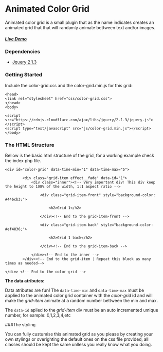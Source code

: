 # Animated Color Grid

Animated color grid is a small plugin that as the name indicates creates an animated grid that that will randamly animate bettween text and/or images.

##### [Live Demo](https://codepen.io/MarioDesigns/pen/XNXPvO)

### Dependencies
- [Jquery 2.1.3](https://jquery.com/download/)

### Getting Started

Include the color-grid.css and the color-grid.min.js for this grid:

```
<head>
<link rel="stylesheet" href="css/color-grid.css">
</head>
<body>

<script src="https://cdnjs.cloudflare.com/ajax/libs/jquery/2.1.3/jquery.js"></script>
<script type="text/javascript" src="js/color-grid.min.js"></script>
</body>
```

### The HTML Structure

Bellow is the basic html structure of the grid, for a working example check the index.php file.

```
<div id="color-grid" data-time-min="1" data-time-max="5">

        <div class="grid-item effect__fade" data-id="1">
            <div class="inner"><!-- Very important div! This div keep the height to 100% of the width, 1:1 aspect ratio -->

                <div class="grid-item-front" style="background-color: #446cb3;">

                    <h2>Grid 1</h2>

                </div><!-- End to the grid-item-front -->

                <div class="grid-item-back" style="background-color: #ef4836;">

                    <h2>Grid 1 back</h2>

                </div><!-- End to the grid-item-back -->

            </div><!-- End to the inner -->
        </div><!-- End to the grid-item | Repeat this block as many times as needed-->

</div> <!-- End to the color-grid -->
```

**The data atributes:**

Data atributes are fun! The `data-time-min` and `data-time-max` must be applied to the animated color grid container with the *color-grid* id and will make the *grid-item* animate at a random number bettween the min and max.

The `data-id` aplied to the *grid-item* div must be an auto incremented umique number, for eample: 0,1,2,3,4,etc


###The styling

You can fully custumise this animated grid as you please by creating your own stylings or overighting the default ones on the css file provided, all classes should be kept the same unlless you really know what you doing.
